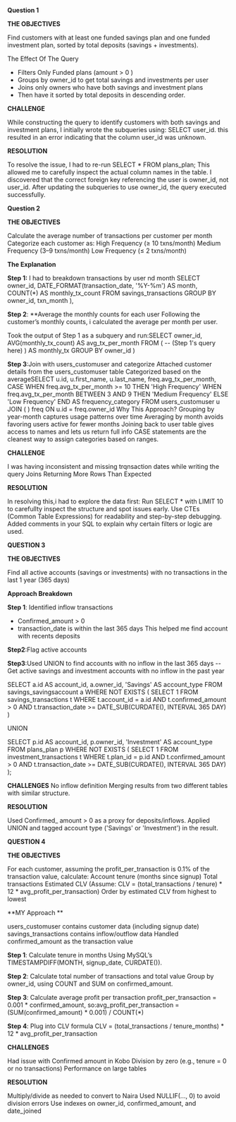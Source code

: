 **Question 1**

**THE OBJECTIVES**

Find customers with at least one funded savings plan and one funded investment plan, sorted by total deposits (savings + investments).

The Effect Of The Query 

* Filters Only Funded plans (amount > 0 )
* Groups by owner_id to get total savings and investments per 
user
* Joins only owners who have both savings and investment plans
* Then have it sorted by total deposits in descending order.

**CHALLENGE**

 While constructing the query to identify customers with both savings and investment plans, I initially wrote the subqueries using: SELECT user_id. this resulted in an error indicating that the column user_id was unknown.

**RESOLUTION**

To resolve the issue, I had to re-run SELECT * FROM plans_plan;
This allowed me to carefully inspect the actual column names in the table. I discovered that the correct foreign key referencing the user is owner_id, not user_id. After updating the subqueries to use owner_id, the query executed successfully.

**Question 2**

**THE OBJECTIVES**

Calculate the average number of transactions per customer per month
Categorize each customer as:
High Frequency (≥ 10 txns/month)
Medium Frequency (3–9 txns/month)
Low Frequency (≤ 2 txns/month)

**The Explanation**

**Step 1:** I had to breakdown transactions by user nd month SELECT 
  owner_id, 
  DATE_FORMAT(transaction_date, '%Y-%m') AS month,
  COUNT(*) AS monthly_tx_count
FROM savings_transactions
GROUP BY owner_id, txn_month
),

**Step 2**: **Average the monthly counts for each user
Following the customer’s monthly counts, i calculated the average per month per user.

Took the output of Step 1 as a subquery and run:SELECT 
  owner_id,
  AVG(monthly_tx_count) AS avg_tx_per_month
FROM (
  -- (Step 1's query here)
) AS monthly_tx
GROUP BY owner_id
)

**Step 3**:Join with users_customuser and categorize
Attached customer details from the users_customuser table
Categorized based on the averageSELECT 
  u.id,
  u.first_name,
  u.last_name,
  freq.avg_tx_per_month,
  CASE 
    WHEN freq.avg_tx_per_month >= 10 THEN 'High Frequency'
    WHEN freq.avg_tx_per_month BETWEEN 3 AND 9 THEN 'Medium Frequency'
    ELSE 'Low Frequency'
  END AS frequency_category
FROM users_customuser u
JOIN (
) freq ON u.id = freq.owner_id
Why This Approach?
Grouping by year-month captures usage patterns over time
Averaging by month avoids favoring users active for fewer months
Joining back to user table gives access to names and lets us return full info
CASE statements are the cleanest way to assign categories based on ranges.

**CHALLENGE**

I was having inconsistent and missing trqnsaction dates while writing the query
Joins Returning More Rows Than Expected

**RESOLUTION**

In resolving this,i had to explore the data first: Run SELECT * with LIMIT 10 to carefullty inspect the structure and spot issues early.
Use CTEs (Common Table Expressions) for readability and step-by-step debugging.
Added comments in your SQL to explain why certain filters or logic are used.

**QUESTION 3**

**THE OBJECTIVES**

Find all active accounts (savings or investments) with no transactions in the last 1 year (365 days) 

**Approach Breakdown**

**Step 1**: Identified inflow transactions
* Confirmed_amount > 0
* transaction_date is within the last 365 days
This helped me find account with recents deposits

**Step2**:Flag active accounts

**Step3**:Used UNION to find accounts with no inflow in the last 365 days
-- Get active savings and investment accounts with no inflow in the past year

SELECT a.id AS account_id, a.owner_id, 'Savings' AS account_type
FROM savings_savingsaccount a
WHERE NOT EXISTS (
    SELECT 1
    FROM savings_transactions t
    WHERE t.account_id = a.id
      AND t.confirmed_amount > 0
      AND t.transaction_date >= DATE_SUB(CURDATE(), INTERVAL 365 DAY)
)

UNION

SELECT p.id AS account_id, p.owner_id, 'Investment' AS account_type
FROM plans_plan p
WHERE NOT EXISTS (
    SELECT 1
    FROM investment_transactions t
    WHERE t.plan_id = p.id
      AND t.confirmed_amount > 0
      AND t.transaction_date >= DATE_SUB(CURDATE(), INTERVAL 365 DAY)
);

**CHALLENGES**
No inflow definition
Merging results from two different tables with similar structure.

**RESOLUTION**

Used Confirmed_ amount > 0 as a proxy for deposits/inflows.
Applied UNION and tagged account type ('Savings' or 'Investment') in the result.

**QUESTION 4**

**THE OBJECTIVES**

 For each customer, assuming the profit_per_transaction is 0.1% of the transaction value, calculate:
Account tenure (months since signup)
Total transactions
Estimated CLV (Assume: CLV = (total_transactions / tenure) * 12 * avg_profit_per_transaction)
Order by estimated CLV from highest to lowest

**MY Approach **

users_customuser contains customer data (including signup date)
savings_transactions contains inflow/outflow data
Handled confirmed_amount as the transaction value

**Step 1**: Calculate tenure in months
Using MySQL’s TIMESTAMPDIFF(MONTH, signup_date, CURDATE()).

**Step 2**: Calculate total number of transactions and total value
Group by owner_id, using COUNT and SUM on confirmed_amount.

**Step 3**: Calculate average profit per transaction
profit_per_transaction = 0.001 * confirmed_amount, so:avg_profit_per_transaction = (SUM(confirmed_amount) * 0.001) / COUNT(*)

**Step 4**: Plug into CLV formula
CLV = (total_transactions / tenure_months) * 12 * avg_profit_per_transaction

**CHALLENGES**

Had issue with Confirmed amount in Kobo
Division by zero (e.g., tenure = 0 or no transactions)
Performance on large tables

**RESOLUTION**

Multiply/divide as needed to convert to Naira
Used NULLIF(..., 0) to avoid division errors
Use indexes on owner_id, confirmed_amount, and date_joined
